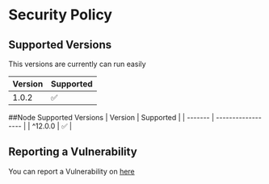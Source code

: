 # Security Policy

## Supported Versions

This versions are currently can run easily

| Version | Supported          |
| ------- | ------------------ |
| 1.0.2   | :white_check_mark: |

##Node Supported Versions
| Version | Supported          |
| ------- | ------------------ |
| ^12.0.0 | :white_check_mark: |

## Reporting a Vulnerability

You can report a Vulnerability on [here](https://github.com/dhvitOP/Members-Plus-Discord-bot/issues)
